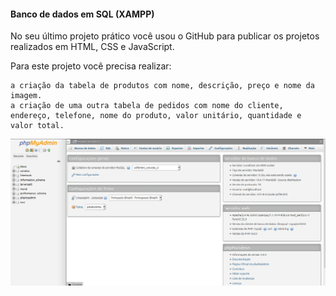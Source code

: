 #### Banco de dados em SQL (XAMPP)


No seu último projeto prático você usou o GitHub para publicar os projetos realizados em HTML, CSS e JavaScript. 

Para este projeto você precisa realizar:

    a criação da tabela de produtos com nome, descrição, preço e nome da imagem.
    a criação de uma outra tabela de pedidos com nome do cliente, endereço, telefone, nome do produto, valor unitário, quantidade e valor total. 
    
   ![gifinterativo](https://github.com/lrolivera/Projeto-Lar-versatil/blob/master/Larversatil-sql-mysql/larversatilsql.gif)

